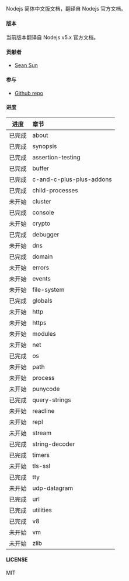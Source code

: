 Nodejs 简体中文版文档，翻译自 Nodejs 官方文档。

#### 版本

当前版本翻译自 Nodejs v5.x 官方文档。

#### 贡献者

- [Sean Sun](http://pinggod.com)

#### 参与

- [Github repo](https://github.com/pinggod/node-doc)

#### 进度

|   进度    |     章节              |
|:---------:|:----------------------|
|  已完成   |  about  |
|  已完成   |  synopsis  |
|  已完成   |  assertion-testing  |
|  已完成   |  buffer  |
|  已完成   |  c-and-c-plus-plus-addons  |
|  已完成   |  child-processes  |
|  未开始   |  cluster  |
|  已完成   |  console  |
|  未开始   |  crypto  |
|  已完成   |  debugger  |
|  未开始   |  dns  |
|  已完成   |  domain  |
|  未开始   |  errors  |
|  未开始   |  events  |
|  未开始   |  file-system  |
|  已完成   |  globals  |
|  未开始   |  http  |
|  未开始   |  https  |
|  未开始   |  modules  |
|  未开始   |  net  |
|  已完成   |  os  |
|  未开始   |  path  |
|  未开始   |  process  |
|  未开始   |  punycode  |
|  已完成   |  query-strings  |
|  未开始   |  readline  |
|  未开始   |  repl  |
|  未开始   |  stream  |
|  已完成   |  string-decoder  |
|  已完成   |  timers  |
|  未开始   |  tls-ssl  |
|  已完成   |  tty  |
|  未开始   |  udp-datagram  |
|  已完成   |  url  |
|  已完成   |  utilities  |
|  已完成   |  v8  |
|  未开始   |  vm  |
|  未开始   |  zlib  |

#### LICENSE

MIT